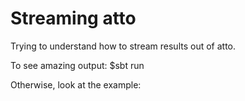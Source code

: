 # Streaming atto

Trying to understand how to stream results out of atto.


To see amazing output:
$sbt run

Otherwise, look at the example: